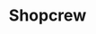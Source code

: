 ---
description: 朋友间秀购物战利品，等同于独立出来的微商。
layout: post
results:
- primaryGenreName: Social Networking
  version: '1.0.1'
  genreIds:
  - '6005'
  formattedPrice: 免费
  artworkUrl60: http://is4.mzstatic.com/image/thumb/Purple60/v4/ee/9b/fb/ee9bfb9d-4576-d5d3-2aa9-4cd39e7e375b/source/60x60bb.jpg
  minimumOsVersion: '7.0'
  appletvScreenshotUrls: &a []
  sellerName: Shopcrew Inc
  supportedDevices:
  - iPhone4
  - iPad2Wifi
  - iPad23G
  - iPhone4S
  - iPadThirdGen
  - iPadThirdGen4G
  - iPhone5
  - iPodTouchFifthGen
  - iPadFourthGen
  - iPadFourthGen4G
  - iPadMini
  - iPadMini4G
  - iPhone5c
  - iPhone5s
  - iPhone6
  - iPhone6Plus
  - iPodTouchSixthGen
  genres:
  - 社交
  currentVersionReleaseDate: '2016-05-17T20:53:41Z'
  trackName: Shopcrew
  isVppDeviceBasedLicensingEnabled: true
  description: "Shopcrew - Shopping with friends is more fun\n\nWhen we are
    out shopping online or at a store, we all have that 'I gotta have it!'
    moment, the surge of adrenaline and rush of excitement mixed with the
    intoxicating thrill on how a new purchase \"is going to transform my life!\"\n\nIt's
    about desire, satisfying a want, a need - and it's heady, intoxicating
    and addictive. \n\nBut you don't feel the ‘Pride’ or ‘Guilt’ until you
    see reaction of your peers when you're proudly parading your new purchase,
    be it the new dress, those new sneakers or the latest eyeliner that you
    paid a fortune for!\n\nIt has happened to everyone - a moment of revelation
    that leaves one wondering 'how could I have been so wrong' or “wow, I
    made the right decision”\n\nIn the world of countless shopping apps, there
    is only one app to help you avoid the demoralizing downer or on the flip
    side, boost your confidence on your next decision making dilemma.\n\nIt's
    a shopping app that will make you fall in love with decision-making all
    over again, an app that arms and defends you against the seductive, silky
    patter of sales assistants or advertisements and one that's so simple
    to use and so fool-proof that you'll be wondering how you ever managed
    to go shopping without the full power of Shopcrew behind you.\n\nWith
    Shopcrew you're never alone - you get immediate, instantaneous feedback
    about your decisions. Get instant feedback from as wide and varied a panel
    of judges as you could possibly wish for. Or, you can choose to get feedback
    only from your nearest and dearest.\n\nShopcrew lets you shop with your
    friends even when they are not around. What makes Shopcrew even better
    is the fact that it lets you share the latest shopping deals straight
    from the aisle, tell your friends about the big flash sale or secret discounts
    on offer at the local store, the gym, restaurant, health food shop, florist
    or even shopping coupons from your own kitchen table in a private, secure
    environment. Not only that, Shopcrew lets you compare items online.\n\nShopcrew's
    not just great for shopping. The same instant feedback is available for
    all your decisions to make sure you make informed choices. Wondering if
    those shoes work with that new suit that you will be wearing to your interview?
    Do those accessories complement or overwhelm your evening gown? Is that
    make-up making you fabulous or more like an extra from some B-list Zombie
    flick? Shopcrew gives you real feedback, from real users in real-time.\n\nSo
    when you are faced with a critical decision, be it online, at the mall,
    restaurant, theater or anywhere else your imagination takes you, Shopcrew
    is there to help you make the right decision.\n\nWant more? Shopcrew also
    allows to post from your favorite stores so you can start sharing your
    ideas immediately get the same great instantaneous, highly trusted feedback
    to ensure you're not regretting any impulse purchases or 'just gotta have
    it!' moments.\n\nGet Shopcrew and get it right."
  price: 0
  trackId: 946784488
  releaseDate: '2016-05-03T17:14:33Z'
  advisories: *a
  screenshotUrls:
  - http://a1.mzstatic.com/us/r30/Purple69/v4/4c/14/ff/4c14ff2f-3b87-bc30-73f8-856c1fb8496a/screen1136x1136.jpeg
  - http://a2.mzstatic.com/us/r30/Purple69/v4/f7/f6/27/f7f627e5-66de-36aa-8ef8-68b0bac98b9b/screen1136x1136.jpeg
  - http://a5.mzstatic.com/us/r30/Purple69/v4/1e/bd/59/1ebd5930-3284-43a8-a699-6e6c0b3fc52e/screen1136x1136.jpeg
  - http://a1.mzstatic.com/us/r30/Purple69/v4/9c/40/c3/9c40c3f7-0873-9911-cdf0-46c0a0bf481a/screen1136x1136.jpeg
  - http://a3.mzstatic.com/us/r30/Purple49/v4/b7/e8/87/b7e88791-d4dd-4ad2-1c31-4c5940f88b32/screen1136x1136.jpeg
  artistViewUrl: https://itunes.apple.com/cn/developer/shopcrew/id946784487?uo=4
  primaryGenreId: 6005
  kind: software
  fileSizeBytes: '39691834'
  bundleId: com.mike.shopcrew
  trackContentRating: 4+
  releaseNotes: minor bug fixes
  trackCensoredName: Shopcrew
  contentAdvisoryRating: 4+
  isGameCenterEnabled: false
  artistName: ShopCrew
  languageCodesISO2A:
  - EN
  features:
  - iosUniversal
  wrapperType: software
  artworkUrl512: http://is4.mzstatic.com/image/thumb/Purple60/v4/ee/9b/fb/ee9bfb9d-4576-d5d3-2aa9-4cd39e7e375b/source/512x512bb.jpg
  artworkUrl100: http://is4.mzstatic.com/image/thumb/Purple60/v4/ee/9b/fb/ee9bfb9d-4576-d5d3-2aa9-4cd39e7e375b/source/100x100bb.jpg
  trackViewUrl: https://geo.itunes.apple.com/cn/app/shopcrew/id946784488?mt=8&uo=4
  artistId: 946784487
  currency: CNY
  ipadScreenshotUrls:
  - http://a2.mzstatic.com/us/r30/Purple49/v4/81/f3/c7/81f3c752-aaf7-a8bc-0d2b-9a4f26d4f94d/screen480x480.jpeg
  - http://a5.mzstatic.com/us/r30/Purple49/v4/d1/55/51/d15551c1-1073-68c9-a889-1c5999778538/screen480x480.jpeg
  - http://a4.mzstatic.com/us/r30/Purple49/v4/a3/16/06/a3160655-a08e-43a1-3461-4ebc83701f00/screen480x480.jpeg
  - http://a1.mzstatic.com/us/r30/Purple69/v4/16/a8/11/16a811d3-5db0-b6df-176f-c3e5b94b9f7e/screen480x480.jpeg
  - http://a3.mzstatic.com/us/r30/Purple69/v4/25/be/f9/25bef90b-96ee-17b6-af07-15919b344e6f/screen480x480.jpeg
category: 社交
tags: tag1
resultCount: 1
title: Shopcrew

---